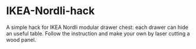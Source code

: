 # IKEA-Nordli-hack
A simple hack for IKEA Nordli modular drawer chest: each drawer can hide an useful table. Follow the instruction and make your own by laser cutting a wood panel.
